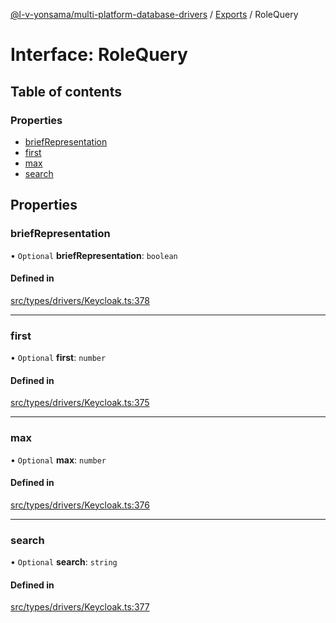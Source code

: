 [@l-v-yonsama/multi-platform-database-drivers](../README.md) / [Exports](../modules.md) / RoleQuery

# Interface: RoleQuery

## Table of contents

### Properties

- [briefRepresentation](RoleQuery.md#briefrepresentation)
- [first](RoleQuery.md#first)
- [max](RoleQuery.md#max)
- [search](RoleQuery.md#search)

## Properties

### briefRepresentation

• `Optional` **briefRepresentation**: `boolean`

#### Defined in

[src/types/drivers/Keycloak.ts:378](https://github.com/l-v-yonsama/db-drivers/blob/2a503c7574fe14c7cb9042d2290354c0970699f9/src/types/drivers/Keycloak.ts#L378)

___

### first

• `Optional` **first**: `number`

#### Defined in

[src/types/drivers/Keycloak.ts:375](https://github.com/l-v-yonsama/db-drivers/blob/2a503c7574fe14c7cb9042d2290354c0970699f9/src/types/drivers/Keycloak.ts#L375)

___

### max

• `Optional` **max**: `number`

#### Defined in

[src/types/drivers/Keycloak.ts:376](https://github.com/l-v-yonsama/db-drivers/blob/2a503c7574fe14c7cb9042d2290354c0970699f9/src/types/drivers/Keycloak.ts#L376)

___

### search

• `Optional` **search**: `string`

#### Defined in

[src/types/drivers/Keycloak.ts:377](https://github.com/l-v-yonsama/db-drivers/blob/2a503c7574fe14c7cb9042d2290354c0970699f9/src/types/drivers/Keycloak.ts#L377)
